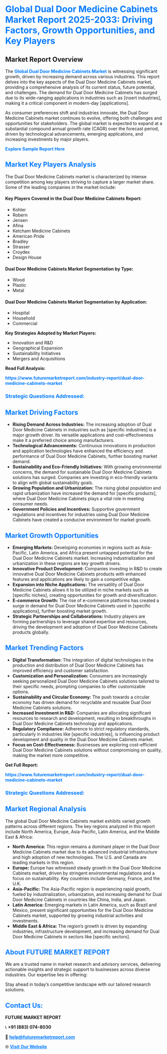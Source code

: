 <h1 style="color: #007BFF;">Global Dual Door Medicine Cabinets Market Report 2025-2033: Driving Factors, Growth Opportunities, and Key Players</h1>

<section id="overview">
<h2>Market Report Overview</h2>
<p>The <a href="https://www.futuremarketreport.com/industry-report/dual-door-medicine-cabinets-market" style="color: #007BFF; text-decoration: none;"><strong>Global Dual Door Medicine Cabinets Market</strong></a> is witnessing significant growth, driven by increasing demand across various industries. This report delves into the key aspects of the Dual Door Medicine Cabinets market, providing a comprehensive analysis of its current status, future potential, and challenges. The demand for Dual Door Medicine Cabinets has surged due to its wide-ranging applications in industries such as [insert industries], making it a critical component in modern-day [applications].</p>
<p>As consumer preferences shift and industries innovate, the Dual Door Medicine Cabinets market continues to evolve, offering both challenges and opportunities for stakeholders. The global market is expected to expand at a substantial compound annual growth rate (CAGR) over the forecast period, driven by technological advancements, emerging applications, and increasing investments by major players.</p>
</section>

<section id="overview">
<p><a href="https://www.futuremarketreport.com/request-sample/reportId=101893" style="color: #007BFF; text-decoration: none;"><strong>Explore Sample Report Here</strong></a></p>
</section>

<section id="key-players">
<h2 style="color: #007BFF;">Market Key Players Analysis</h2>
<p>The Dual Door Medicine Cabinets market is characterized by intense competition among key players striving to capture a larger market share. Some of the leading companies in the market include:</p>
<h4>Key Players Covered in the Dual Door Medicine Cabinets Report:</h4>
<ul><li>Kohler</li><li>Robern</li><li>Jensen</li><li>Afina</li><li>Ketcham Medicine Cabinets</li><li>American Pride</li><li>Bradley</li><li>Strasser</li><li>Croydex</li><li>Design House</li></ul>
<h4>Dual Door Medicine Cabinets Market Segmentation by Type:</h4>
<ul><li>Wood</li><li>Plastic</li><li>Metal</li></ul>

<h4>Dual Door Medicine Cabinets Market Segmentation by Application:</h4>
<ul><li>Hospital</li><li>Household</li><li>Commercial</li></ul>
<p><strong>Key Strategies Adopted by Market Players:</strong></p>
<ul>
<li>Innovation and R&D</li>
<li>Geographical Expansion</li>
<li>Sustainability Initiatives</li>
<li>Mergers and Acquisitions</li>
</ul>
</section>

<section>
<p><strong>Read Full Analysis: </strong></p><a href="https://www.futuremarketreport.com/industry-report/dual-door-medicine-cabinets-market" style="color: #007BFF; text-decoration: none;"><strong>https://www.futuremarketreport.com/industry-report/dual-door-medicine-cabinets-market</strong></a>
<h3 style="color: #007BFF;">Strategic Questions Addressed:</h3>
</section>

<section id="driving-factors">
<h2 style="color: #007BFF;">Market Driving Factors</h2>
<ul>
<li><strong>Rising Demand Across Industries:</strong> The increasing adoption of Dual Door Medicine Cabinets in industries such as [specific industries] is a major growth driver. Its versatile applications and cost-effectiveness make it a preferred choice among manufacturers.</li>
<li><strong>Technological Advancements:</strong> Continuous innovations in production and application technologies have enhanced the efficiency and performance of Dual Door Medicine Cabinets, further boosting market demand.</li>
<li><strong>Sustainability and Eco-Friendly Initiatives:</strong> With growing environmental concerns, the demand for sustainable Dual Door Medicine Cabinets solutions has surged. Companies are investing in eco-friendly variants to align with global sustainability goals.</li>
<li><strong>Growing Population and Urbanization:</strong> The rising global population and rapid urbanization have increased the demand for [specific products], where Dual Door Medicine Cabinets plays a vital role in meeting consumer needs.</li>
<li><strong>Government Policies and Incentives:</strong> Supportive government regulations and incentives for industries using Dual Door Medicine Cabinets have created a conducive environment for market growth.</li>
</ul>
</section>

<section id="growth-opportunities">
<h2 style="color: #007BFF;">Market Growth Opportunities</h2>
<ul>
<li><strong>Emerging Markets:</strong> Developing economies in regions such as Asia-Pacific, Latin America, and Africa present untapped potential for the Dual Door Medicine Cabinets market. Increasing industrialization and urbanization in these regions are key growth drivers.</li>
<li><strong>Innovative Product Development:</strong> Companies investing in R&D to create innovative Dual Door Medicine Cabinets products with enhanced features and applications are likely to gain a competitive edge.</li>
<li><strong>Expansion into Niche Applications:</strong> The versatility of Dual Door Medicine Cabinets allows it to be utilized in niche markets such as [specific niches], creating opportunities for growth and diversification.</li>
<li><strong>E-commerce Growth:</strong> The rise of e-commerce platforms has created a surge in demand for Dual Door Medicine Cabinets used in [specific applications], further boosting market growth.</li>
<li><strong>Strategic Partnerships and Collaborations:</strong> Industry players are forming partnerships to leverage shared expertise and resources, driving the development and adoption of Dual Door Medicine Cabinets products globally.</li>
</ul>
</section>

<section id="trending-factors">
<h2 style="color: #007BFF;">Market Trending Factors</h2>
<ul>
<li><strong>Digital Transformation:</strong> The integration of digital technologies in the production and distribution of Dual Door Medicine Cabinets has improved efficiency and customer satisfaction.</li>
<li><strong>Customization and Personalization:</strong> Consumers are increasingly seeking personalized Dual Door Medicine Cabinets solutions tailored to their specific needs, prompting companies to offer customizable options.</li>
<li><strong>Sustainability and Circular Economy:</strong> The push towards a circular economy has driven demand for recyclable and reusable Dual Door Medicine Cabinets solutions.</li>
<li><strong>Increased Investment in R&D:</strong> Companies are allocating significant resources to research and development, resulting in breakthroughs in Dual Door Medicine Cabinets technology and applications.</li>
<li><strong>Regulatory Compliance:</strong> Adherence to strict regulatory standards, particularly in industries like [specific industries], is influencing product development and quality in the Dual Door Medicine Cabinets market.</li>
<li><strong>Focus on Cost-Effectiveness:</strong> Businesses are exploring cost-efficient Dual Door Medicine Cabinets solutions without compromising on quality, making the market more competitive.</li>
</ul>
</section>

<section>
<p><strong>Get Full Report: </strong></p><a href="https://www.futuremarketreport.com/industry-report/dual-door-medicine-cabinets-market" style="color: #007BFF; text-decoration: none;"><strong>https://www.futuremarketreport.com/industry-report/dual-door-medicine-cabinets-market</strong></a>
<h3 style="color: #007BFF;">Strategic Questions Addressed:</h3>
</section>


<section id="regional-analysis">
<h2 style="color: #007BFF;">Market Regional Analysis</h2>
<p>The global Dual Door Medicine Cabinets market exhibits varied growth patterns across different regions. The key regions analyzed in this report include North America, Europe, Asia-Pacific, Latin America, and the Middle East & Africa:</p>
<ul>
<li><strong>North America:</strong> This region remains a dominant player in the Dual Door Medicine Cabinets market due to its advanced industrial infrastructure and high adoption of new technologies. The U.S. and Canada are leading markets in this region.</li>
<li><strong>Europe:</strong> Europe has witnessed steady growth in the Dual Door Medicine Cabinets market, driven by stringent environmental regulations and a focus on sustainability. Key countries include Germany, France, and the U.K.</li>
<li><strong>Asia-Pacific:</strong> The Asia-Pacific region is experiencing rapid growth, fueled by industrialization, urbanization, and increasing demand for Dual Door Medicine Cabinets in countries like China, India, and Japan.</li>
<li><strong>Latin America:</strong> Emerging markets in Latin America, such as Brazil and Mexico, present significant opportunities for the Dual Door Medicine Cabinets market, supported by growing industrial activities and investments.</li>
<li><strong>Middle East & Africa:</strong> The region’s growth is driven by expanding industries, infrastructure development, and increasing demand for Dual Door Medicine Cabinets in sectors like [specific sectors].</li>
</ul>
</section>

<footer>
<h2 style="color: #007BFF;">About FUTURE MARKET REPORT</h2>
<p>We are a trusted name in market research and advisory services, delivering actionable insights and strategic support to businesses across diverse industries. Our expertise lies in offering:</p>

<p>Stay ahead in today’s competitive landscape with our tailored research solutions.</p>

<h2 style="color: #007BFF;">Contact Us:</h2>
<p><strong>FUTURE MARKET REPORT</strong></p>
<p>📞 <strong>+91 (883) 074-8030</strong></p>
<p>📧 <strong><a href="mailto:help@futuremarketreport.com" style="color: #007BFF;">help@futuremarketreport.com</a></strong></p>
<p>🌐 <strong><a href="https://www.futuremarketreport.com/" style="color: #007BFF;">Visit Our Website</a></strong></p>
</footer>
